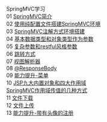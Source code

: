 SpringMVC学习  
01 [SpringMVC简介](https://github.com/HelloKittycoder/JavaWebLearning/tree/master/FrameworkPre/springmvc-study/demo)  
02 [使用纯配置文件搭建SpringMVC环境](https://github.com/HelloKittycoder/JavaWebLearning/tree/master/FrameworkPre/springmvc-study/springmvc01)  
03 [SpringMVC注解方式环境搭建](https://github.com/HelloKittycoder/JavaWebLearning/tree/master/FrameworkPre/springmvc-study/springmvc02)  
04 [基本数据类型和对象类型作为参数](https://github.com/HelloKittycoder/JavaWebLearning/tree/master/FrameworkPre/springmvc-study/springmvc03)  
05 [复杂参数和restful风格参数](https://github.com/HelloKittycoder/JavaWebLearning/commit/a632fecb8028d90b3e95e2954c35845a540f3eb6)  
06 [跳转方式](https://github.com/HelloKittycoder/JavaWebLearning/tree/master/FrameworkPre/springmvc-study/springmvc05)  
07 [视图解析器](https://github.com/HelloKittycoder/JavaWebLearning/tree/master/FrameworkPre/springmvc-study/springmvc06)  
08 [@ResponseBody](https://github.com/HelloKittycoder/JavaWebLearning/tree/master/FrameworkPre/springmvc-study/springmvc07)  
09 [能力提升-菜单](https://github.com/HelloKittycoder/JavaWebLearning/tree/master/FrameworkPre/springmvc-study/menu)  
10 [JSP九大内置对象和四大作用域](https://github.com/HelloKittycoder/JavaWebLearning/tree/master/FrameworkPre/springmvc-study/springmvc08#jsp%E4%B9%9D%E5%A4%A7%E5%86%85%E7%BD%AE%E5%AF%B9%E8%B1%A1%E5%92%8C%E5%9B%9B%E5%A4%A7%E4%BD%9C%E7%94%A8%E5%9F%9F)  
[SpringMVC作用域传值的几种方式](https://github.com/HelloKittycoder/JavaWebLearning/tree/master/FrameworkPre/springmvc-study/springmvc08#springmvc%E4%BD%9C%E7%94%A8%E5%9F%9F%E4%BC%A0%E5%80%BC%E7%9A%84%E5%87%A0%E7%A7%8D%E6%96%B9%E5%BC%8F)  
11 [文件下载](https://github.com/HelloKittycoder/JavaWebLearning/tree/master/FrameworkPre/springmvc-study/springmvc09)  
12 [文件上传](https://github.com/HelloKittycoder/JavaWebLearning/tree/master/FrameworkPre/springmvc-study/springmvc10)  
13 [能力提升-带有头像的注册](https://github.com/HelloKittycoder/JavaWebLearning/tree/master/FrameworkPre/springmvc-study/register)  
